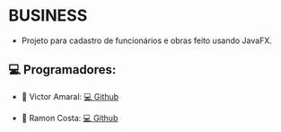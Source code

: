# BUSINESS

- Projeto para cadastro de funcionários e obras feito usando JavaFX.

## :computer: Programadores:
  - :speech_balloon: Victor Amaral: [:computer: Github](https://github.com/Fri5Day)

  - :speech_balloon: Ramon Costa: [:computer: Github](https://github.com/Gaspor)
